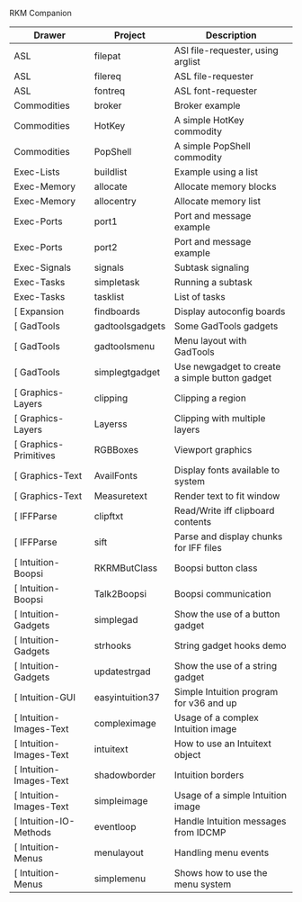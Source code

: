 RKM Companion

| Drawer                | Project         | Description
| --------------------- | --------------- | ----------------------------------
| ASL                   | filepat         | ASl file-requester, using arglist
| ASL                   | filereq         | ASL file-requester
| ASL                   | fontreq         | ASL font-requester
| Commodities           | broker          | Broker example
| Commodities           | HotKey          | A simple HotKey commodity
| Commodities           | PopShell        | A simple PopShell commodity
| Exec-Lists            | buildlist       | Example using a list
| Exec-Memory           | allocate        | Allocate memory blocks
| Exec-Memory           | allocentry      | Allocate memory list
| Exec-Ports            | port1           | Port and message example
| Exec-Ports            | port2           | Port and message example
| Exec-Signals          | signals         | Subtask signaling
| Exec-Tasks            | simpletask      | Running a subtask
| Exec-Tasks            | tasklist        | List of tasks
[ Expansion             | findboards      | Display autoconfig boards
[ GadTools              | gadtoolsgadgets | Some GadTools gadgets
[ GadTools              | gadtoolsmenu    | Menu layout with GadTools
[ GadTools              | simplegtgadget  | Use newgadget to create a simple button gadget
[ Graphics-Layers       | clipping        | Clipping a region
[ Graphics-Layers       | Layerss         | Clipping with multiple layers
[ Graphics-Primitives   | RGBBoxes        | Viewport graphics
[ Graphics-Text         | AvailFonts      | Display fonts available to system
[ Graphics-Text         | Measuretext     | Render text to fit window
[ IFFParse              | clipftxt        | Read/Write iff clipboard contents
[ IFFParse              | sift            | Parse and display chunks for IFF files
[ Intuition-Boopsi      | RKRMButClass    | Boopsi button class
[ Intuition-Boopsi      | Talk2Boopsi     | Boopsi communication
[ Intuition-Gadgets     | simplegad       | Show the use of a button gadget
[ Intuition-Gadgets     | strhooks        | String gadget hooks demo
[ Intuition-Gadgets     | updatestrgad    | Show the use of a string gadget
[ Intuition-GUI         | easyintuition37 | Simple Intuition program for v36 and up
[ Intuition-Images-Text | compleximage    | Usage of a complex Intuition image
[ Intuition-Images-Text | intuitext       | How to use an Intuitext object
[ Intuition-Images-Text | shadowborder    | Intuition borders
[ Intuition-Images-Text | simpleimage     | Usage of a simple Intuition image
[ Intuition-IO-Methods  | eventloop       | Handle Intuition messages from IDCMP
[ Intuition-Menus       | menulayout      | Handling menu events
[ Intuition-Menus       | simplemenu      | Shows how to use the menu system
